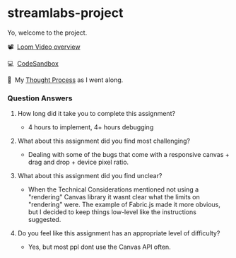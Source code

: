 # streamlabs-project

Yo, welcome to the project.

📽&nbsp;&nbsp;[Loom Video overview](https://www.loom.com/share/3aa99629e00149398ef619f4bca00341)

💻&nbsp;&nbsp;[CodeSandbox](https://codesandbox.io/s/github/likethemammal/streamlabs-project/tree/main/?file=/src/index.tsx)

🤔&nbsp;&nbsp;My [Thought Process](ThoughtProcess.md) as I went along.


### Question Answers

1. How long did it take you to complete this assignment?
    - 4 hours to implement, 4+ hours debugging

2. What about this assignment did you find most challenging?
    - Dealing with some of the bugs that come with a responsive canvas + drag and drop + device pixel ratio.

3. What about this assignment did you find unclear?
    - When the Technical Considerations mentioned not using a "rendering" Canvas library it wasnt clear what the limits on "rendering" were. The example of Fabric.js made it more obvious, but I decided to keep things low-level like the instructions suggested.

4. Do you feel like this assignment has an appropriate level of difficulty?
    - Yes, but most ppl dont use the Canvas API often.
